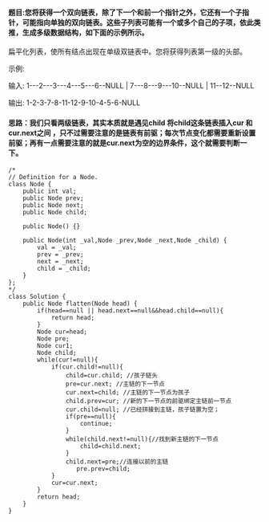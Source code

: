 ﻿####   题目:您将获得一个双向链表，除了下一个和前一个指针之外，它还有一个子指针，可能指向单独的双向链表。这些子列表可能有一个或多个自己的子项，依此类推，生成多级数据结构，如下面的示例所示。

扁平化列表，使所有结点出现在单级双链表中。您将获得列表第一级的头部。

 

示例:

输入:
 1---2---3---4---5---6--NULL
         |
         7---8---9---10--NULL
             |
             11--12--NULL

输出:
1-2-3-7-8-11-12-9-10-4-5-6-NULL
 
####  思路：我们只看两级链表，其实本质就是遇见child 将child这条链表插入cur 和 cur.next之间 ，只不过需要注意的是链表有前驱；每次节点变化都需要重新设置前驱；再有一点需要注意的就是cur.next为空的边界条件，这个就需要判断一下。

```
/*
// Definition for a Node.
class Node {
    public int val;
    public Node prev;
    public Node next;
    public Node child;

    public Node() {}

    public Node(int _val,Node _prev,Node _next,Node _child) {
        val = _val;
        prev = _prev;
        next = _next;
        child = _child;
    }
};
*/
class Solution {
    public Node flatten(Node head) {
        if(head==null || head.next==null&&head.child==null){
            return head;
        }
        Node cur=head;
        Node pre;
        Node cur1;
        Node child;
        while(cur!=null){
            if(cur.child!=null){
                child=cur.child; //孩子链头
                pre=cur.next; //主链的下一节点
                cur.next=child; //主链的下一节点为孩子
                child.prev=cur; //新的下一节点的前驱绑定主链前一节点
                cur.child=null; //已经拼接到主链，孩子链置为空；
                if(pre==null){
                    continue;
                }
                while(child.next!=null){//找到新主链的下一节点
                    child=child.next;
                }
                child.next=pre;//连接以前的主链
                   pre.prev=child; 
            }
            cur=cur.next;
        }
        return head;
    }
}
```

 
